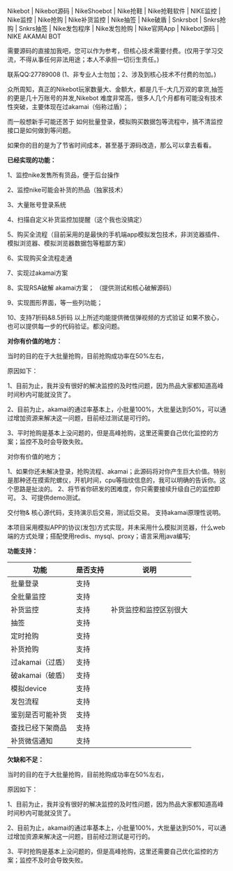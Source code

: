 Nikebot | Nikebot源码 | NikeShoebot | Nike抢鞋 | Nike抢鞋软件 | NIKE监控 | Nike监控 | Nike抢购 | Nike补货监控 | Nike抽签 | Nike破盾 | Snkrsbot | Snkrs抢购 | Snkrs抽签 | Nike发包程序 | Nike发包抢购 | Nike官网App | Nikebot源码 | NIKE AKAMAI BOT

需要源码的直接加我吧，您可以作为参考，但核心技术需要付费。(仅用于学习交流，不得从事任何非法用途；本人不承担一切衍生责任。)

联系QQ:27789008 (1、非专业人士勿加；2、涉及到核心技术不付费的勿加。)

众所周知，真正的Nikebot玩家数量大、金额大，都是几千-大几万双的拿货,抽签的更是几十万账号的并发,Nikebot 难度非常高，很多人几个月都有可能没有技术性突破，主要体现在过akamai（俗称过盾）；

而一般想新手可能还苦于 如何批量登录，模拟购买数据包等流程中，搞不清监控接口是如何做到等问题。

如果你的目的是为了节省时间成本，甚至基于源码改造，那么可以拿去看看。

**已经实现的功能：**

1、监控nike发售所有货品，便于后台操作

2、监控nike可能会补货的热品（独家技术）

3、大量账号登录系统

4、扫描自定义补货监控加提醒（这个我也没搞定）

5、购买全流程（目前采用的是最快的手机端app模拟发包技术，非浏览器插件、模拟浏览器、模拟浏览器数据包等粗鄙方案）

6、实现购买全流程走通

7、实现过akamai方案

8、实现RSA破解 akamai方案； （提供测试和核心破解源码）

9、实现图形界面，等一些列功能；

10、支持7折码&8.5折码 以上所述均能提供微信弹视频的方式验证 如果不放心，也可以提供每一步的代码验证。都没问题。



**对你有价值的地方：**

当时的目的在于大批量抢购，目前抢购成功率在50%左右，

原因如下：

1、目前为止，我并没有很好的解决监控的及时性问题，因为热品大家都知道高峰时间秒内可能就没货了。

2、目前为止，akamai的通过率基本上，小批量100%，大批量达到50%，可以通过增加资源来解决这一问题，目前经过测试是可行的。

3、平时抢购是基本上没问题的，但是高峰抢购，这里还需要自己优化监控的方案；监控不及时会导致失败。

对你有价值的地方；

1、如果你还未解决登录，抢购流程、akamai；此源码将对你产生巨大价值。特别是那种还在摸索陀螺仪，开机时间，cpu等指纹信息的，我可以明确的告诉你。这个思路是扯淡的。 2、将节省你研发的困难度，你只需要接续升级自己的监控即可。 3、可提供demo测试。

交付物& 核心源代码，支持演示后交易，测试后交易。 支持akamai原理性说明。

 本项目采用模拟APP的协议(发包)方式实现，并未采用什么模拟浏览器，什么web端的方式处理；搭配使用redis、mysql、proxy；语言采用java编写;

**功能支持：**

| 功能             | 是否支持 | 说明                   |
| ---------------- | -------- | ---------------------- |
| 批量登录         | 支持     |                        |
| 全批量监控       | 支持     |                        |
| 补货监控         | 支持     | 补货监控和监控区别很大 |
| 抽签             | 支持     |                        |
| 定时抢购         | 支持     |                        |
| 补货抢购         | 支持     |                        |
| 过akamai（过盾） | 支持     |                        |
| 破akamai（破盾） | 支持     |                        |
| 模拟device       | 支持     |                        |
| 发包流程         | 支持     |                        |
| 鉴别是否可能补货 | 支持     |                        |
| 查找已经下架商品 | 支持     |                        |
| 补货微信通知     | 支持     |                        |

**欠缺和不足：**

当时的目的在于大批量抢购，目前抢购成功率在50%左右，

原因如下：

1、目前为止，我并没有很好的解决监控的及时性问题，因为热品大家都知道高峰时间秒内可能就没货了。

2、目前为止，akamai的通过率基本上，小批量100%，大批量达到50%，可以通过增加资源来解决这一问题，目前经过测试是可行的。

3、平时抢购是基本上没问题的，但是高峰抢购，这里还需要自己优化监控的方案；监控不及时会导致失败。

​	
